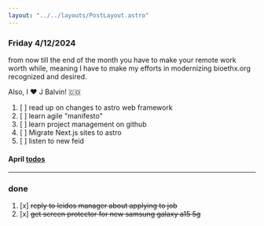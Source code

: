 ```yaml
---
layout: "../../layouts/PostLayout.astro"
---
```


### Friday 4/12/2024 
from now till the end of the month you have to make your remote work worth while,
meaning I have to make my efforts in modernizing bioethx.org recognized and desired.

Also, I ❤️  J Balvin! 🇨🇴

1. [ ] read up on changes to astro web framework
2. [ ] learn agile "manifesto"
3. [ ] learn project management on github
4. [ ] Migrate Next.js sites to astro
5. [ ] listen to new feid

#### April [todos](/posts/april)

---
### done
1. [x] ~~reply to leidos manager about applying to job~~
2. [x] ~~get screen protector for new samsung galaxy a15 5g~~

